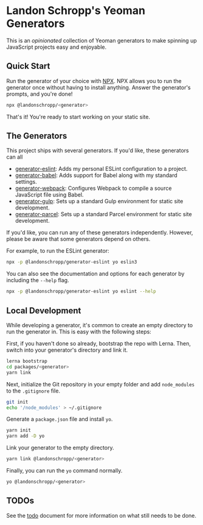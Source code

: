 # Landon Schropp's Yeoman Generators

This is an *opinionated* collection of Yeoman generators to make spinning up JavaScript projects
easy and enjoyable.

## Quick Start

Run the generator of your choice with [NPX](https://github.com/zkat/npx). NPX allows you to run the
generator once without having to install anything. Answer the generator's prompts, and you're done!

``` sh
npx @landonschropp/<generator>
```

That's it! You're ready to start working on your static site.

## The Generators

This project ships with several generators. If you'd like, these generators can all

* [generator-eslint](generator-eslint): Adds my personal ESLint configuration to a project.
* [generator-babel](generator-babel): Adds support for Babel along with my standard settings.
* [generator-webpack](generator-webpack): Configures Webpack to compile a source JavaScript file
  using Babel.
* [generator-gulp](generator-gulp): Sets up a standard Gulp environment for static site development.
* [generator-parcel](generator-parcel): Sets up a standard Parcel environment for static site
  development.

If you'd like, you can run any of these generators independently. However, please be aware that some
generators depend on others.

For example, to run the ESLint generator:

``` sh
npx -p @landonschropp/generator-eslint yo eslin3
```

You can also see the documentation and options for each generator by including the `--help` flag.

``` sh
npx -p @landonschropp/generator-eslint yo eslint --help
```

## Local Development

While developing a generator, it's common to create an empty directory to run
the generator in. This is easy with the following steps:

First, if you haven't done so already, bootstrap the repo with Lerna. Then,
switch into your generator's directory and link it.

``` sh
lerna bootstrap
cd packages/<generator>
yarn link
```

Next, initialize the Git repository in your empty folder and add `node_modules` to the `.gitignore`
file.

``` sh
git init
echo '/node_modules' > ~/.gitignore
```

Generate a `package.json` file and install `yo`.

``` sh
yarn init
yarn add -D yo
```

Link your generator to the empty directory.

``` sh
yarn link @landonschropp/<generator>
```

Finally, you can run the `yo` command normally.

``` sh
yo @landonschropp/<generator>
```

## TODOs

See the [todo](/todo.md) document for more information on what still needs to be done.
